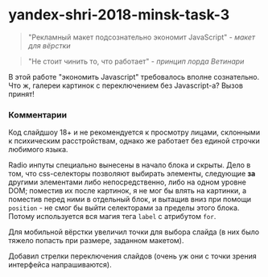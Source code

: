 # yandex-shri-2018-minsk-task-3

> "Рекламный макет подсознательно экономит JavaScript" - _макет для вёрстки_ 

> "Не стоит чинить то, что работает" - _принцип лорда Ветинари_

В этой работе "экономить Javascript" требовалось вполне сознательно. Что ж, галереи картинок с переключением без Javascript-а? Вызов принят!

### Комментарии

Код слайдшоу 18+ и не рекомендуется к просмотру лицами, склонными к психическим расстройствам, однако же работает без единой строчки любимого языка.

Radio инпуты специально вынесены в начало блока и скрыты. Дело в том, что css-селекторы позволяют выбирать элементы, следующие __за__ другими элементами 
либо непосредственно, либо на одном уровне DOM; поместив их после картинок, я не мог бы влять на картинки, а поместив перед ними
в отдельный блок, и вытащив вниз при помощи `position` - не смог бы выйти селекторами за пределы этого блока.
Потому используется вся магия тега `label` с атрибутом `for`.

Для мобильной вёрстки увеличил точки для выбора слайда (в них было тяжело попасть при размере, заданном макетом).

Добавил стрелки переключения слайдов (очень уж они с точки зрения интерфейса напрашиваются).
